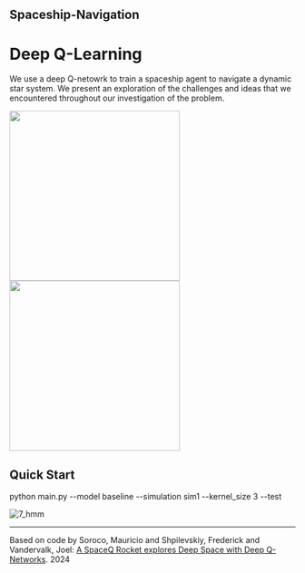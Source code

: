 ## Spaceship-Navigation

# Deep Q-Learning

We use a deep Q-netowrk to train a spaceship agent to navigate a dynamic star system. We present an exploration of the challenges and ideas that we encountered throughout our investigation of the problem.

<!-- <img src="https://user-images.githubusercontent.com/63081584/235216113-a238a10a-cf90-4307-ac82-93948e089d7f.gif" width="500" height="500"/> -->

<p float="left">
  <img src="https://user-images.githubusercontent.com/63081584/235216113-a238a10a-cf90-4307-ac82-93948e089d7f.gif" width="300" height="300"/>
  <img src="https://user-images.githubusercontent.com/63081584/235218435-636983e3-5a1f-4d66-8bf6-a5f31f8aee8e.gif" width="300" height="300"/> 
</p>


## Quick Start

python main.py --model baseline --simulation sim1 --kernel_size 3 --test

![7_hmm](https://user-images.githubusercontent.com/63081584/235223870-c7e3720c-8a73-4f5a-8205-fd7ee0f57125.gif)


<!-- <img src="https://user-images.githubusercontent.com/63081584/235217950-e5574d0d-3622-49d9-a8cc-4a57516107ba.gif" width="500" height="500"/>  -->

---

Based on code by Soroco, Mauricio and Shpilevskiy, Frederick and Vandervalk, Joel: [A SpaceQ Rocket explores Deep Space with Deep Q-Networks](https://github.com/msoroco/c440-project). 2024
